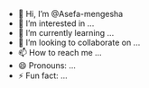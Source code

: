 - 👋 Hi, I’m @Asefa-mengesha
- 👀 I’m interested in ...
- 🌱 I’m currently learning ...
- 💞️ I’m looking to collaborate on ...
- 📫 How to reach me ...
- 😄 Pronouns: ...
- ⚡ Fun fact: ...

<!---
Asefa-mengesha/Asefa-mengesha is a ✨ special ✨ repository because its `README.md` (this file) appears on your GitHub profile.
You can click the Preview link to take a look at your changes.
--->
